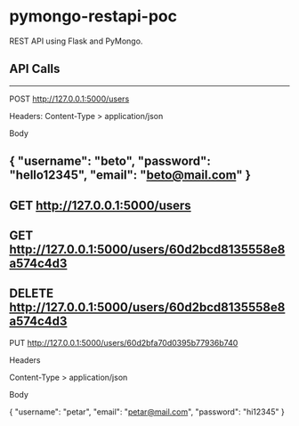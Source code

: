 # pymongo-restapi-poc
REST API using Flask and PyMongo.

## API Calls

---
POST
http://127.0.0.1:5000/users

Headers:
Content-Type > application/json

Body

{
    "username": "beto",
    "password": "hello12345",
    "email": "beto@mail.com"
}
---
GET
http://127.0.0.1:5000/users
---
GET
http://127.0.0.1:5000/users/60d2bcd8135558e8a574c4d3
---
DELETE
http://127.0.0.1:5000/users/60d2bcd8135558e8a574c4d3
---
PUT
http://127.0.0.1:5000/users/60d2bfa70d0395b77936b740

Headers

Content-Type > application/json

Body

{
    "username": "petar",
    "email": "petar@mail.com",
    "password": "hi12345"
}
